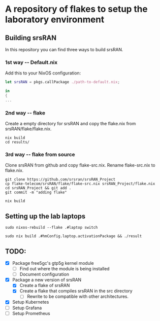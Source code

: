 # A repository of flakes to setup the laboratory environment

## Building srsRAN
In this repository you can find three ways to build srsRAN.

### 1st way -- Default.nix
Add this to your NixOS configuration:
```nix
let srsRAN = pkgs.callPackage ./path-to-default.nix;

in
{
...
```
### 2nd way -- flake
Create a empty directory for srsRAN and copy the flake.nix from srsRAN/flake/flake.nix.
```shell
nix build
cd results/
```
### 3rd way -- flake from source
Clone srsRAN from github and copy flake-src.nix. Rename flake-src.nix to flake.nix.
```
git clone https://github.com/srsran/srsRAN_Project
cp flake-telecom/srsRAN/flake/flake-src.nix srsRAN_Project/flake.nix
cd srsRAN_Project && git add .
git commit -m "adding flake"

nix build
```



## Setting up the lab laptops


```shell
sudo nixos-rebuild --flake .#laptop switch

sudo nix build .#hmConfig.laptop.activationPackage && ./result
```

## TODO:
- [x] Package free5gc's gtp5g kernel module
    - [ ] Find out where the module is being installed
    - [ ] Document configuration
- [x] Package a new version of srsRAN
    - [x] Create a flake of srsRAN
    - [x] Create a flake that compiles srsRAN in the src directory
        - [ ] Rewrite to be compatible with other architectures.
- [x] Setup Kubernetes
- [ ] Setup Grafana
- [ ] Setup Prometheus
